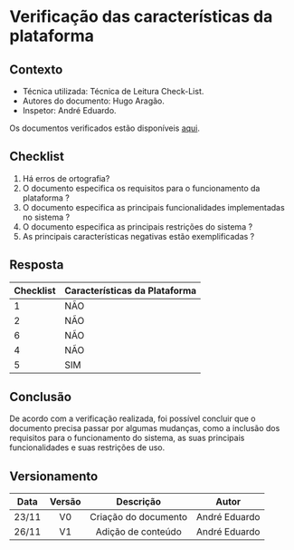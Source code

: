 # Verificação das características da plataforma

## Contexto

- Técnica utilizada: Técnica de Leitura Check-List.
- Autores do documento: Hugo Aragão.
- Inspetor: André Eduardo.

<p align = "justify">Os documentos verificados estão disponíveis <a href="https://interacao-humano-computador.github.io/2020.1-Prefeiturade-Aguas-Lindas-de-Goias/analise_requisitos/caracteristicas_plataforma/">aqui</a>.</p>


## Checklist

1. Há erros de ortografia?
2. O documento especifica os requisitos para o funcionamento da plataforma ?
3. O documento especifica as principais funcionalidades implementadas no sistema ?
4. O documento especifica as principais restrições do sistema ?
5. As principais características negativas estão exemplificadas ?

## Resposta

| Checklist | Características da Plataforma |
| :-------- | :---------------------------- |
| 1         | NÃO                           |
| 2         | NÃO                           |
| 6         | NÃO                           |
| 4         | NÃO                           |
| 5         | SIM                           |

## Conclusão

De acordo com a verificação realizada, foi possível concluir que o documento precisa passar por algumas mudanças, como a inclusão dos requisitos para o funcionamento do sistema, as suas principais funcionalidades e suas restrições de uso.

## Versionamento

| Data  | Versão |      Descrição       |     Autor     |
| :---: | :----: | :------------------: | :-----------: |
| 23/11 |   V0   | Criação do documento | André Eduardo |
| 26/11 |   V1   |  Adição de conteúdo  | André Eduardo |
